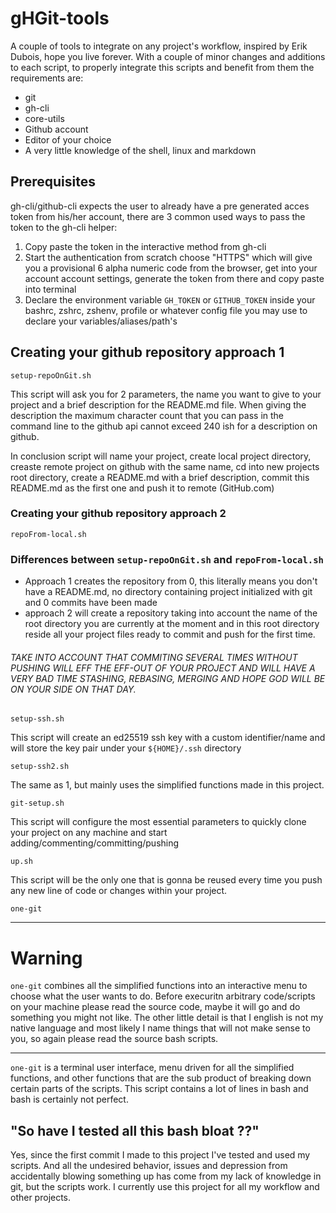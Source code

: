# __gHGit-tools__

A couple of tools to integrate on any project's workflow, inspired by Erik Dubois, hope you live forever. With a couple of minor changes and additions to each script, to properly integrate this scripts and benefit from them the requirements are:

- git
- gh-cli
- core-utils
- Github account
- Editor of your choice
- A very little knowledge of the shell, linux and markdown

## Prerequisites

gh-cli/github-cli expects the user to already have a pre generated acces token from his/her account, there are 3 common used ways to pass the token to the gh-cli helper:

1. Copy paste the token in the interactive method from gh-cli
2. Start the authentication from scratch choose "HTTPS" which will give you
   a provisional 6 alpha numeric code from the browser, get into your account
   account settings, generate the token from there and copy paste into terminal
3. Declare the environment variable `GH_TOKEN` or `GITHUB_TOKEN` inside your bashrc,
   zshrc, zshenv, profile or whatever config file you may use to declare your variables/aliases/path's

## __Creating your github repository approach 1__

`setup-repoOnGit.sh`

This script will ask you for 2 parameters, the name you want to give to your project and a brief description for the README.md file. When giving the 
description the maximum character count that you can pass in the command line to the github api cannot exceed 240 ish for a description on github.

In conclusion script will name your project, create local project directory, creaste remote project on github with the same name, cd into
new projects root directory, create a README.md with a brief description, commit this README.md as the first one and push it to remote (GitHub.com) 

### Creating your github repository approach 2

`repoFrom-local.sh`

### Differences between `setup-repoOnGit.sh` and `repoFrom-local.sh`

* Approach 1 creates the repository from 0, this literally means you don't have a README.md, no directory containing project initialized with git and 0 commits have been made
* approach 2 will create a repository taking into account the name of the root directory you are currently at the moment and in this root directory reside all your project files
ready to commit and push for the first time.

###### _TAKE INTO ACCOUNT THAT COMMITING SEVERAL TIMES WITHOUT PUSHING WILL EFF THE EFF-OUT OF YOUR PROJECT AND WILL HAVE A VERY BAD TIME STASHING, REBASING, MERGING AND HOPE GOD WILL BE ON YOUR SIDE ON THAT DAY._

`setup-ssh.sh`

This script will create an ed25519 ssh key with a custom identifier/name and will store the key pair under your `${HOME}/.ssh` directory

`setup-ssh2.sh`

The same as 1, but mainly uses the simplified functions made in this project.

`git-setup.sh`

This script will configure the most essential parameters to quickly clone your project on any machine and start adding/commenting/committing/pushing

`up.sh`

This script will be the only one that is gonna be reused every time you push any new line of code or changes within your project.

`one-git`

___

# __Warning__

`one-git` combines all the simplified functions into an interactive menu to choose what the user wants to do.
Before execuritn arbitrary code/scripts on your machine please read the source code, maybe it will go and do
something you might not like. The other little detail is that I english is not my native language
and most likely I name things that will not make sense to you, so again please read the source bash scripts.

___

`one-git` is a terminal user interface, menu driven for all the simplified functions, and other functions that
are the sub product of breaking down certain parts of the scripts. This script contains a lot of lines in bash
and bash is certainly not perfect.

## "So have I tested all this bash bloat ??"

Yes, since the first commit I made to this project I've tested and used my scripts. And all the undesired
behavior, issues and depression from accidentally blowing something up has come from my lack of knowledge
in git, but the scripts work. I currently use this project for all my workflow and other projects.